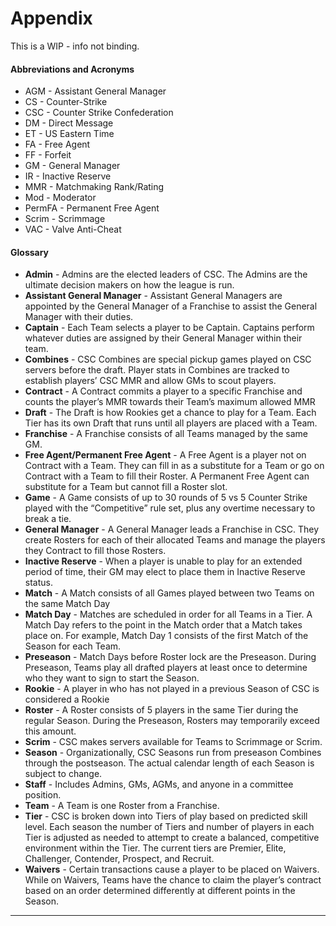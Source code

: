 # Appendix

This is a WIP - info not binding.
&emsp;

#### Abbreviations and Acronyms

- AGM - Assistant General Manager
- CS - Counter-Strike
- CSC - Counter Strike Confederation
- DM - Direct Message
- ET - US Eastern Time
- FA - Free Agent
- FF - Forfeit
- GM - General Manager
- IR - Inactive Reserve
- MMR - Matchmaking Rank/Rating
- Mod - Moderator
- PermFA - Permanent Free Agent
- Scrim - Scrimmage
- VAC - Valve Anti-Cheat

#### Glossary

- **Admin** - Admins are the elected leaders of CSC. The Admins are the ultimate decision makers on how the league is run. 
- **Assistant General Manager** - Assistant General Managers are appointed by the General Manager of a Franchise to assist the General Manager with their duties.
- **Captain** - Each Team selects a player to be Captain. Captains perform whatever duties are assigned by their General Manager within their team.
- **Combines** - CSC Combines are special pickup games played on CSC servers before the draft. Player stats in Combines are tracked to establish players’ CSC MMR and allow GMs to scout players.
- **Contract** - A Contract commits a player to a specific Franchise and counts the player’s MMR towards their Team’s maximum allowed MMR
- **Draft** - The Draft is how Rookies get a chance to play for a Team. Each Tier has its own Draft that runs until all players are placed with a Team.
- **Franchise** - A Franchise consists of all Teams managed by the same GM.
- **Free Agent/Permanent Free Agent** - A Free Agent is a player not on Contract with a Team. They can fill in as a substitute for a Team or go on Contract with a Team to fill their Roster. A Permanent Free Agent can substitute for a Team but cannot fill a Roster slot.
- **Game** - A Game consists of up to 30 rounds of 5 vs 5 Counter Strike played with the “Competitive” rule set, plus any overtime necessary to break a tie.
- **General Manager** - A General Manager leads a Franchise in CSC. They create Rosters for each of their allocated Teams and manage the players they Contract to fill those Rosters.
- **Inactive Reserve** - When a player is unable to play for an extended period of time, their GM may elect to place them in Inactive Reserve status. 
- **Match** - A Match consists of all Games played between two Teams on the same Match Day
- **Match Day** - Matches are scheduled in order for all Teams in a Tier. A Match Day refers to the point in the Match order that a Match takes place on. For example, Match Day 1 consists of the first Match of the Season for each Team.
- **Preseason** - Match Days before Roster lock are the Preseason. During Preseason, Teams play all drafted players at least once to determine who they want to sign to start the Season.
- **Rookie** - A player in who has not played in a previous Season of CSC is considered a Rookie
- **Roster** - A Roster consists of 5 players in the same Tier during the regular Season. During the Preseason, Rosters may temporarily exceed this amount.
- **Scrim** - CSC makes servers available for Teams to Scrimmage or Scrim.
- **Season** - Organizationally, CSC Seasons run from preseason Combines through the postseason. The actual calendar length of each Season is subject to change.
- **Staff** - Includes Admins, GMs, AGMs, and anyone in a committee position.
- **Team** - A Team is one Roster from a Franchise.
- **Tier** - CSC is broken down into Tiers of play based on predicted skill level. Each season the number of Tiers and number of players in each Tier is adjusted as needed to attempt to create a balanced, competitive environment within the Tier. The current tiers are Premier, Elite, Challenger, Contender, Prospect, and Recruit.
- **Waivers** - Certain transactions cause a player to be placed on Waivers. While on Waivers, Teams have the chance to claim the player’s contract based on an order determined differently at different points in the Season.

---
